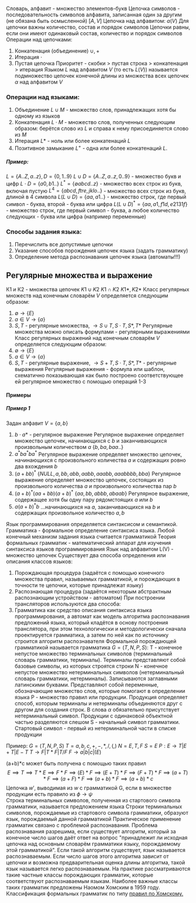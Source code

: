 Словарь, алфавит - множество элементов-букв
Цепочка символов - последовательность символов алфавита, записанная один за другим (не обязана быть осмысленной) \[$A, V$\]
Цепочка над алфавитом: $a(V)$
Для цепочки важны количество, состав и порядок символов
Цепочки равны, если они имеют одинаковый состав, количество и порядок символов
Операции над цепочками:
1. Конкатенация (объединение) $\cup{},+$
2. Итерация $\cdot{}$ 
3. Пустая цепочка
Приоритет - скобки > пустая строка > конкатенация > итерация
Языком $L$ над алфавитом $V$ (то есть $L(V)$) называется подмножество цепочек конечной длины из множества всех цепочек $\alpha$ над алфавитом $V$
### Операции над языками:
1. Объединение $L\cup{M}$ - множество слов, принадлежащих хотя бы одному из языков
2. Конкатенация $L\cdot{M}$ - множество слов, полученных следующим образом: берётся слово из $L$ и справа к нему присоединяется слово из $M$
3. Итерация $L*$ - ноль или более конкатенаций $L$
4. Позитивное замыкание $L^{+}$ - одна или более конкатенаций $L$. 
##### Пример:
$L=\{A..Z,a..z\},D=\{0,1..9\}$
$L\cup{D}=\{A..Z,a..z,0..9\}$ - множество букв и цифр
$L\cdot{D}=\{a0,b1..\}$
$L^{*}=\{\emptyset{}abcd..z\}$ - множество всех строк из букв, включая пустую
$L^{4}=\{abcd,ftre,jklo..\}$ - множество всех строк из букв, длиной в 4 символа
$L(L\cup{D})=\{aa,a1..\}$ - множество строк, где первый символ - буква, второй - буква или цифра
$L(L\cup{D})^{*}=\{aa,a1,f1d,e2131f\}$ - множество строк, где первый символ - буква, а любое количество следующих - буква или цифра (например переменные)

### Способы задания языка:
1. Перечислить все допустимые цепочки
2. Указание способов порождения цепочек языка (задать грамматику)
3. Определение метода распознавания цепочек языка (автоматы!!!)

## Регулярные множества и выражение
К1 и К2 - множества цепочек
$K1 \cup{} K2$
$K1 \cap{} K2$
$K1*, K2*$
Класс регулярных множеств над конечным словарём $V$ определяется следующим образом: 
1. $\emptyset{}\rightarrow{\{E\}}$ 
2. $a\in{V}\rightarrow{\{a\}}$ 
3. $S,T$ - регулярные множества, $\rightarrow{S\cup{T},S\cdot{T},S*,T*}$
Регулярные множества можно описать формулами - регулярными выражениями
Класс регулярных выражений над конечным словарём $V$ определяется следующим образом:
1. $\emptyset{}\rightarrow{\{E\}}$ 
2. $a\in{V}\rightarrow{\{a\}}$ 
3. $S,T$ - регулярные выражение, $\rightarrow{S+{T},S\cdot{T},S*,T*}$ - регулярные выражения
Регулярные выражения - формула или шаблон, схематично показывающая как было построено соответствующее ей регулярное множество с помощью операций 1-3
#### Примеры
##### Пример 1
Задан алфавит $V=\{a,b\}$
1) $b\cdot{}a*$ - регулярное выражение
Регулярное выражение определяет множество цепочек, начинающихся с $b$ и заканчивающихся произвольным количеством $a$
$\{b,ba,baa..\}$
2) $a^{*}ba^{*}ba^{*}$
Регулярное выражение определяет множество цепочек, начинающихся с произвольного количества $a$ и содержащих ровно два вхождения $b$
3) $(a+bb)^{*}$
$\{NULL, a, bb, abb, aabb, aaabb, aaabbbb, bba\}$
Регулярное выражение определяет множество цепочек, состоящих из произвольного количества $a$ и произвольного количества пар $b$
4) $(a+b)^{*}(aa+bb)(a+b)^{*}$
$\{aa,bb,abbb, abaab\}$
Регулярное выражение, содержащее хотя бы одну пару рядомстоящих $a$ или $b$
5) $a(a+b)^{*}b$
...начинающихся на $a$, заканчивающихся на $b$ и содержащих произвольное количество $a,b$

Язык программирования определяется синтаксисом и семантикой.
Грамматика - формальное определение синтаксиса языка. Любой конечный механизм задания языка считается грамматикой
Теория формальных грамматик - математический аппарат для изучения синтаксиса языков программирования
Язык над алфавитом L(V) - множество цепочек
Существует два способа определения или описания классов языков:
1. Порождающая процедура (задаётся с помощью конечного множества правил, называемых грамматикой, и порождающих в точности те цепочки, которые принадлежат языку)
2. Распознающая процедура (задаётся некоторым абстрактным распознающим устройством - автоматом)
При построении трансляторов используются два способа:
1. Грамматика как средство описания синтаксиса языка программирования, а автомат как модель алгоритма распознавания предложений языка, который кладётся в основу построения транслятора, при этом технологически и методологически сначала проектируется грамматика, а затем по ней как по источнику строится алгоритм распознавателя
Формальной порождающей грамматикой называется грамматика $G=(T,N,P,S)$:
T - конечное непустое множество терминальных символов (терминальный словарь грамматики, терминалы). Терминалы представляют собой базовые символы, из которых строятся строки
N - конечное непустое множество нетерминальных символов (нетерминальный словарь грамматики, нетерминалы). Записываются заглавными латинскими буквами. Представляют собой переменные, обозначающие множество слов, которые помогают в определении языка
P - множество правил или продукции. Продукция определяет способ, которым терминалы и нетерминалы объединяются друг с другом для создания строк. В слова $\alpha$ обязательно присутствует нетерминальный символ. Продукции с одинаковой объектной частью разделяются слешом
S - начальный символ грамматики. Стартовый символ - первый из нетерминальной части в списке продукции

Пример:
$G=(T,N,P,S)$
$T=a,b,c,+,-,*,/,(,)$
$N=E,T,F$
$S=E$
$P: E\rightarrow{T|E+T|E-T}$
$T\rightarrow{F|T*F|T/F}$
$F\rightarrow{a|b|c|(E)}$

(a+b)\*c может быть получена с помощью таких правил
$$E\implies{T}\implies{T*E}\implies{F*F}\implies{(E)*F}\implies{(E+T)*F}\implies{(F+T)*F}\implies{(a+T)*F}\implies{(a+F)*F\implies{(a+b)*F}\implies{(a+b)*c}}$$
Цепочка $w'$, выводимая из $w$ с грамматикой G, если в множестве продукции есть правило из $\phi\to\psi$  
Строка терминальных символов, полученная из стартового символа грамматики, называется предложением языка
Строки терминальных символов, порождаемые из стартового символа грамматики, образуют язык, порождаемый данной грамматикой
Практическое применение грамматик связано с проблемой распознавания. Проблема распознавания разрешима, если существует алгоритм, который за конечное число шагов даёт ответ на вопрос "принадлежит ли исходная цепочка над основным словарём грамматики языку, порождаемому этой грамматикой". Если такой алгоритм существует, язык называется распознаваемым. Если число шагов этого алгоритма зависит от цепочки и возможна предварительная оценка длины алгоритма, такой язык называется легко распознаваемым. На практике рассматриваются такие частные классы порождающих грамматик, которые соответствуют распознаваемым языкам. Наиболее важные классы таких грамматик предложены Наомом Хомским в 1959 году.
Классификация формальных грамматик по типу [правил по Хомскому.](https://ru.wikipedia.org/wiki/%D0%98%D0%B5%D1%80%D0%B0%D1%80%D1%85%D0%B8%D1%8F_%D0%A5%D0%BE%D0%BC%D1%81%D0%BA%D0%BE%D0%B3%D0%BE)

